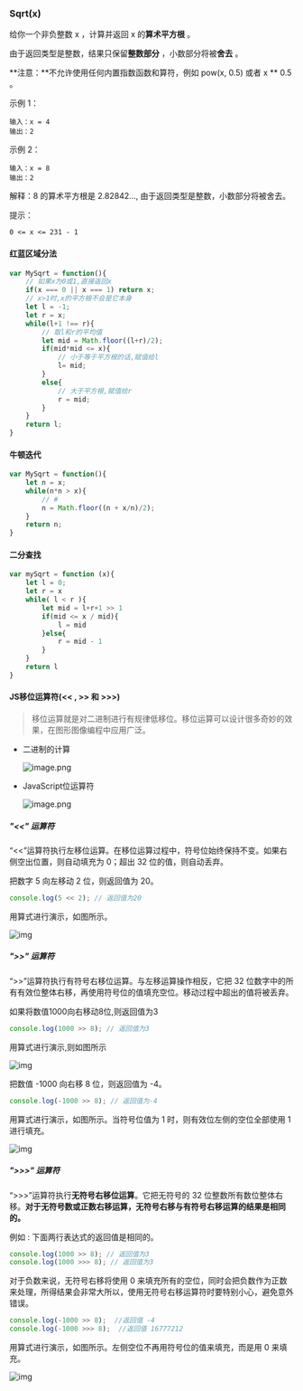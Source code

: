 ### Sqrt(x)

给你一个非负整数 x ，计算并返回 x 的**算术平方根** 。

由于返回类型是整数，结果只保留**整数部分** ，小数部分将被**舍去** 。

**注意：**不允许使用任何内置指数函数和算符，例如 pow(x, 0.5) 或者 x ** 0.5 。

示例 1：

```
输入：x = 4
输出：2
```

示例 2：

```
输入：x = 8
输出：2
```

解释：8 的算术平方根是 2.82842..., 由于返回类型是整数，小数部分将被舍去。


提示：

```
0 <= x <= 231 - 1
```

#### 红蓝区域分法

```js
var MySqrt = function(){
    // 如果x为0或1,直接返回x
    if(x === 0 || x === 1) return x;
    // x>1时,x的平方根不会是它本身
    let l = -1;
    let r = x;
    while(l+1 !== r){
        // 取l和r的平均值
        let mid = Math.floor((l+r)/2);
        if(mid*mid <= x){
            // 小于等于平方根的话,赋值给l
            l= mid;
        }
        else{
            // 大于平方根,赋值给r
            r = mid;
        }
    }
    return l;
}
```

#### 牛顿迭代

```js
var MySqrt = function(){
    let n = x;
    while(n*n > x){
        // #
        n = Math.floor((n + x/n)/2);
    }
    return n;
}
```

#### 二分查找

```js
var mySqrt = function (x){
    let l = 0;
    let r = x
    while( l < r ){
        let mid = l+r+1 >> 1
        if(mid <= x / mid){
            l = mid 
        }else{
            r = mid - 1
        }
    }
    return l
}
```

#### JS移位运算符(<< , >> 和 >>>)

> 移位运算就是对二进制进行有规律低移位。移位运算可以设计很多奇妙的效果，在图形图像编程中应用广泛。

* 二进制的计算

  ![image.png](https://p1-juejin.byteimg.com/tos-cn-i-k3u1fbpfcp/f8acd796e18a4a5684709ebed08c803a~tplv-k3u1fbpfcp-watermark.awebp?)

* JavaScript位运算符

  ![image.png](https://p9-juejin.byteimg.com/tos-cn-i-k3u1fbpfcp/ad19fd5ce8ae4ac7bc5c46e166896f9b~tplv-k3u1fbpfcp-watermark.awebp?)

  

##### "<<" 运算符

“<<”运算符执行左移位运算。在移位运算过程中，符号位始终保持不变。如果右侧空出位置，则自动填充为 0；超出 32 位的值，则自动丢弃。

把数字 5 向左移动 2 位，则返回值为 20。

```js
console.log(5 << 2); // 返回值为20
```

用算式进行演示，如图所示。

![img](http://c.biancheng.net/uploads/allimg/190827/6-1ZRGG61JU.gif)

##### ">>" 运算符

“>>”运算符执行有符号右移位运算。与左移运算操作相反，它把 32 位数字中的所有有效位整体右移，再使用符号位的值填充空位。移动过程中超出的值将被丢弃。

如果将数值1000向右移动8位,则返回值为3

```js
console.log(1000 >> 8); // 返回值为3
```

用算式进行演示,则如图所示

![img](http://c.biancheng.net/uploads/allimg/190827/6-1ZRGH0003W.gif)

把数值 -1000 向右移 8 位，则返回值为 -4。

```js
console.log(-1000 >> 8); // 返回值为-4
```

用算式进行演示，如图所示。当符号位值为 1 时，则有效位左侧的空位全部使用 1 进行填充。

![img](http://c.biancheng.net/uploads/allimg/190827/6-1ZRGH214508.gif)

##### ">>>" 运算符

“>>>”运算符执行**无符号右移位运算**。它把无符号的 32 位整数所有数位整体右移。**对于无符号数或正数右移运算，无符号右移与有符号右移运算的结果是相同的。**

例如 : 下面两行表达式的返回值是相同的。

```js
console.log(1000 >> 8); // 返回值为3
console.log(1000 >>> 8); // 返回值为3
```

对于负数来说，无符号右移将使用 0 来填充所有的空位，同时会把负数作为正数来处理，所得结果会非常大所以，使用无符号右移运算符时要特别小心，避免意外错误。

```js
console.log(-1000 >> 8);  //返回值 -4
console.log(-1000 >>> 8);  //返回值 16777212
```

用算式进行演示，如图所示。左侧空位不再用符号位的值来填充，而是用 0 来填充。

![img](http://c.biancheng.net/uploads/allimg/190827/6-1ZRGHZ0200.gif)

















